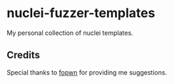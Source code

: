 # nuclei-fuzzer-templates

My personal collection of nuclei templates.

## Credits

Special thanks to [fopwn](https://github.com/notnci) for providing me suggestions.
